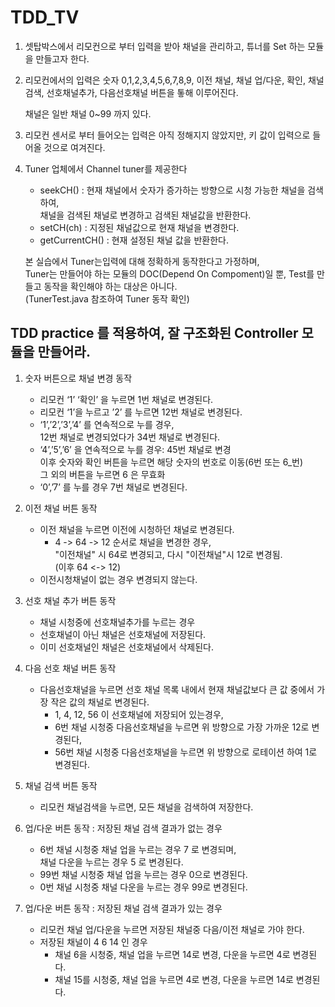 # TDD_TV

1. 셋탑박스에서 리모컨으로 부터 입력을 받아 채널을 관리하고, 튜너를 Set 하는 모듈을 만들고자 한다.

2. 리모컨에서의 입력은 숫자 0,1,2,3,4,5,6,7,8,9, 이전 채널, 채널 업/다운, 확인, 채널검색, 선호채널추가, 다음선호채널 버튼을 톻해 이루어진다.

   채널은 일반 채널 0~99 까지 있다.

3. 리모컨 센서로 부터 들어오는 입력은 아직 정해지지 않았지만, 키 값이 입력으로 들어올 것으로 여겨진다.

4. Tuner 업체에서 Channel tuner를 제공한다

    * seekCH() :  현재 채널에서 숫자가 증가하는 방향으로 시청 가능한 채널을 검색하여,  
                  채널을 검색된 채널로 변경하고 검색된 채널값을 반환한다.  
    * setCH(ch) : 지정된 채널값으로 현재 채널을 변경한다.  
    * getCurrentCH() : 현재 설정된 채널 값을 반환한다.
   
   본 실습에서 Tuner는입력에 대해 정확하게 동작한다고 가정하며,  
   Tuner는 만들어야 하는 모듈의 DOC(Depend On Compoment)일 뿐, Test를 만들고 동작을 확인해야 하는 대상은 아니다.  
   (TunerTest.java 참조하여 Tuner 동작 확인)  
  
  
## TDD practice 를 적용하여, 잘 구조화된 Controller 모듈을 만들어라.
  
1. 숫자 버튼으로 채널 변경 동작
   * 리모컨 ‘1’ ‘확인’ 을 누르면 1번 채널로 변경된다.  
   * 리모컨 ‘1’을 누르고 ’2’ 를 누르면 12번 채널로 변경된다.  
   * ‘1’,’2’,’3’,’4’ 를 연속적으로 누를 경우,   
      12번 채널로 변경되었다가 34번 채널로 변경된다.  
   * ‘4’,’5’,’6’ 을 연속적으로 누를 경우: 45번 채널로 변경  
      이후 숫자와 확인 버튼을 누르면 해당 숫자의 번호로 이동(6번 또는 6_번)  
      그 외의 버튼을 누르면 6 은 무효화  
   * ‘0’,’7’ 를 누를 경우 7번 채널로 변경된다.  


2. 이전 채널 버튼 동작
   * 이전 채널을 누르면 이전에 시청하던 채널로 변경된다.  
      * 4 -> 64 -> 12 순서로 채널을 변경한 경우,  
      "이전채널" 시 64로 변경되고, 다시 "이전채널"시 12로 변경됨.  
      (이후 64 <-> 12)  
   * 이전시청채널이 없는 경우 변경되지 않는다.  
  
3. 선호 채널 추가 버튼 동작
   * 채널 시청중에 선호채널추가를 누르는 경우  
   *    선호채널이 아닌 채널은 선호채널에 저장된다.  
   *    이미 선호채널인 채널은 선호채널에서 삭제된다.  
    
4. 다음 선호 채널 버튼 동작
   * 다음선호채널을 누르면 선호 채널 목록 내에서 현재 채널값보다 큰 값 중에서 가장 작은 값의 채널로 변경된다.  
       * 1, 4, 12, 56 이 선호채널에 저장되어 있는경우,  
       * 6번 채널 시청중 다음선호채널을 누르면 위 방향으로 가장 가까운 12로 변경된다,  
       * 56번 채널 시청중 다음선호채널을 누르면 위 방향으로 로테이션 하여 1로 변경된다.  
    
5. 채널 검색 버튼 동작
   * 리모컨 채널검색을 누르면, 모든 채널을 검색하여 저장한다.  
    
6. 업/다운 버튼 동작 : 저장된 채널 검색 결과가 없는 경우
      * 6번 채널 시청중 채널 업을 누르는 경우 7 로 변경되며,  
                     채널 다운을 누르는 경우 5 로 변경된다.  
      * 99번 채널 시청중 채널 업을 누르는 경우 0으로 변경된다.  
      * 0번 채널 시청중 채널 다운을 누르는 경우 99로 변경된다.  
  
7. 업/다운 버튼 동작 : 저장된 채널 검색 결과가 있는 경우
      * 리모컨 채널 업/다운을 누르면 저장된 채널중 다음/이전 채널로 가야 한다.  
      * 저장된 채널이 4 6 14 인 경우  
        * 채널 6을 시청중, 채널 업을 누르면 14로 변경, 다운을 누르면 4로 변경된다.  
        * 채널 15를 시청중, 채널 업을 누르면 4로 변경, 다운을 누르면 14로 변경된다.  
  
